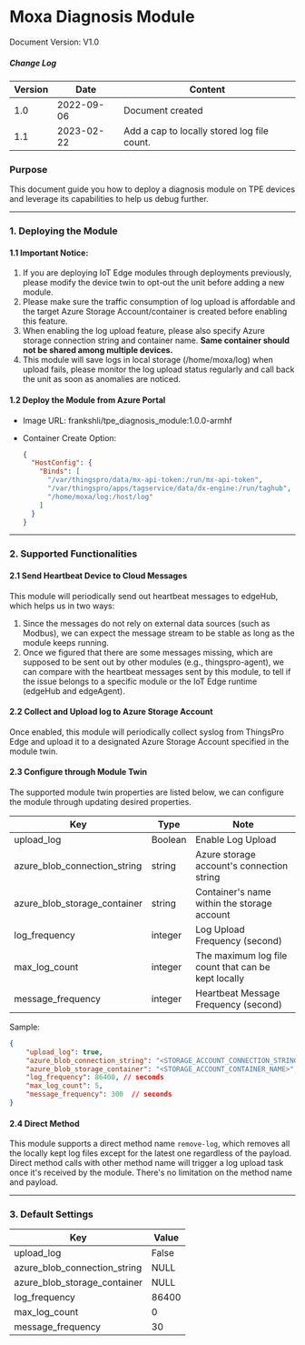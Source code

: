# Moxa Diagnosis Module

Document Version: V1.0

##### Change Log

| Version | Date       | Content                                      |
| ------- | ---------- | -------------------------------------------- |
| 1.0     | 2022-09-06 | Document created                             |
| 1.1     | 2023-02-22 | Add a cap to locally stored log file count.  |

### Purpose

This document guide you how to deploy a diagnosis module on TPE devices and leverage its capabilities to help us debug further.

---

### 1. Deploying the Module

#### 1.1 Important Notice:

1. If you are deploying IoT Edge modules through deployments previously, please modify the device twin to opt-out the unit before adding a new module.
2. Please make sure the traffic consumption of log upload is affordable and the target Azure Storage Account/container is created before enabling this feature.
3. When enabling the log upload feature, please also specify Azure storage connection string and container name. **Same container should not be shared among multiple devices.**
4. This module will save logs in local storage (/home/moxa/log) when upload fails, please monitor the log upload status regularly and call back the unit as soon as anomalies are noticed.

#### 1.2 Deploy the Module from Azure Portal

- Image URL: frankshli/tpe_diagnosis_module:1.0.0-armhf

- Container Create Option: 

  ```json
  {
    "HostConfig": {
      "Binds": [
        "/var/thingspro/data/mx-api-token:/run/mx-api-token",
        "/var/thingspro/apps/tagservice/data/dx-engine:/run/taghub",
        "/home/moxa/log:/host/log"
      ]
    }
  }
  ```

---

### 2. Supported Functionalities

#### 2.1 Send Heartbeat Device to Cloud Messages
This module will periodically send out heartbeat messages to edgeHub, which helps us in two ways:

1. Since the messages do not rely on external data sources (such as Modbus), we can expect the message stream to be stable as long as the module keeps running.
2. Once we figured that there are some messages missing, which are supposed to be sent out by other modules (e.g., thingspro-agent), we can compare with the heartbeat messages sent by this module, to tell if the issue belongs to a specific module or the IoT Edge runtime (edgeHub and edgeAgent).

#### 2.2 Collect and Upload log to Azure Storage Account

Once enabled, this module will periodically collect syslog from ThingsPro Edge and upload it to a designated Azure Storage Account specified in the module twin.

#### 2.3 Configure through Module Twin

The supported module twin properties are listed below, we can configure the module through updating desired properties.

| Key                               | Type      | Note                                                  |
| --------------------------------- | --------- | ----------------------------------------------------- |
| upload_log                        | Boolean   | Enable Log Upload                                     |
| azure_blob_connection_string      | string    | Azure storage account's connection string             |
| azure_blob_storage_container      | string    | Container's name within the storage account           |
| log_frequency                     | integer   | Log Upload Frequency (second)                         |
| max_log_count                     | integer   | The maximum log file count that can be kept locally   |
| message_frequency                 | integer   | Heartbeat Message Frequency (second)                  |

Sample:

```json
{
    "upload_log": true,
    "azure_blob_connection_string": "<STORAGE_ACCOUNT_CONNECTION_STRING>",
    "azure_blob_storage_container": "<STORAGE_ACCOUNT_CONTAINER_NAME>",
    "log_frequency": 86400, // seconds
    "max_log_count": 5,
    "message_frequency": 300  // seconds
}
```

#### 2.4 Direct Method

This module supports a direct method name `remove-log`, which removes all the locally kept log files except for the latest one regardless of the payload. 
Direct method calls with other method name will trigger a log upload task once it's received by the module. There's no limitation on the method name and payload.

---

### 3. Default Settings

| Key                               | Value |
| --------------------------------- | ----- |
| upload_log                        | False |
| azure_blob_connection_string      | NULL  |
| azure_blob_storage_container      | NULL  |
| log_frequency                     | 86400 |
| max_log_count                     | 0     |
| message_frequency                 | 30    |
